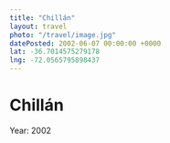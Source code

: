 ```yaml
---
title: "Chillán"
layout: travel
photo: "/travel/image.jpg"
datePosted: 2002-06-07 00:00:00 +0000
lat: -36.7014575279178
lng: -72.0565795898437
---
```

# Chillán



Year: 2002
